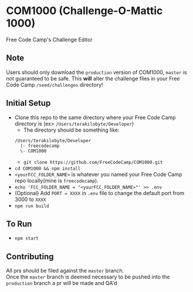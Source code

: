 # COM1000 (Challenge-O-Mattic 1000)
Free Code Camp's Challenge Editor

## Note
Users should only download the `production` version of COM1000, `master` is not guaranteed to be safe.
This **will** alter the challenge files in your Free Code Camp `/seed/challenges` directory!


## Initial Setup
* Clone this repo to the same directory where your Free Code Camp directory is (ex> `/Users/terakilobyte/Developer`)
  * The directory should be something like:
  ```
  /Users/terakilobyte/Developer
    |- freecodecamp
    \- COM1000
  ```
  * `git clone https://github.com/FreeCodeCamp/COM1000.git`
* `cd COM1000 && npm install`
* `<yourFCC_FOLDER_NAME>` is whatever you named your Free Code Camp repo locally(mine is `freecodecamp`).
* `echo 'FCC_FOLDER_NAME = "<yourFCC_FOLDER_NAME>"' >> .env`
* (Optional) Add `PORT = XXXX` in `.env` file to change the default port from 3000 to `XXXX` 
* `npm run build`

## To Run
* `npm start`

## Contributing
 All prs should be filed against the `master` branch.  
 Once the `master` branch is deemed necessary to be pushed into the `production` branch a pr will be made and QA'd
